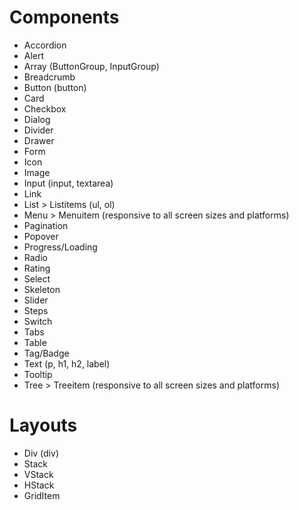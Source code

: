 # Components

* Accordion
* Alert
* Array (ButtonGroup, InputGroup)
* Breadcrumb
* Button (button)
* Card
* Checkbox
* Dialog
* Divider
* Drawer
* Form
* Icon
* Image
* Input (input, textarea)
* Link
* List > Listitems (ul, ol)
* Menu > Menuitem (responsive to all screen sizes and platforms)
* Pagination
* Popover
* Progress/Loading
* Radio
* Rating
* Select
* Skeleton
* Slider
* Steps
* Switch
* Tabs
* Table
* Tag/Badge
* Text (p, h1, h2, label)
* Tooltip
* Tree > Treeitem (responsive to all screen sizes and platforms)


# Layouts
* Div (div)
* Stack
* VStack
* HStack
* GridItem

